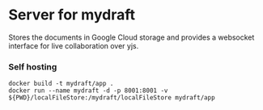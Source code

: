 # Server for mydraft

Stores the documents in Google Cloud storage and provides a websocket interface for live collaboration over yjs.

### Self hosting

```
docker build -t mydraft/app .
docker run --name mydraft -d -p 8001:8001 -v ${PWD}/localFileStore:/mydraft/localFileStore mydraft/app
```
